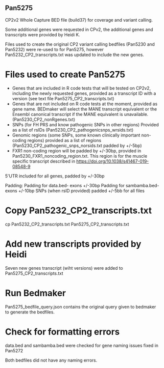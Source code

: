 ## Pan5275

CP2v2 Whole Capture BED file (build37) for coverage and variant calling.

Some additional genes were requested in CPv2, the additional genes and transcripts were provided by Heidi K.

Files used to create the original CP2 variant calling bedfiles (Pan5230 and Pan5232) were re-used to for Pan5275, however Pan5232_CP2_transcripts.txt was updated to include the new genes.


# Files used to create Pan5275
- Genes that are included in R code tests that will be tested on CP2v2, including the newly requested genes, provided as a transcript ID with a version (see text file Pan5275_CP2_transcripts.txt)
- Genes that are not included on R code tests at the moment, provided as gene name. BEDmaker will select the MANE transcript equivalent or the Ensembl canonical transcript if the MANE equivalent is unavailable. (Pan5230_CP2_nonRgenes.txt)
- SNPs (for FH PRS and know pathogenic SNPs in other regions) Provided as a list of rsIDs (Pan5230_CP2_pathogenicsnps_wrsids.txt)
- Genomic regions (some SNPs, some known clinically important non-coding regions) provided as a list of regions
(Pan5230_CP2_pathogenic_snps_norsids.txt padded by +/-5bp)
- FXR1 non-coding region will be padded by +/-30bp, provided in Pan5230_FXR1_noncoding_region.txt. This region is for the muscle specific transcript described in https://doi.org/10.1038/s41467-019-08548-9

5'UTR included for all genes, padded by +/-30bp

Padding:
Padding for data.bed- exons +/-30bp
Padding for sambamba.bed- exons +/-10bp
SNPs (when rsID provided) padded +/-5bb for all files


# Copy Pan5232_CP2_transcripts.txt

cp Pan5232_CP2_transcripts.txt Pan5275_CP2_transcripts.txt

# Add new transcripts provided by Heidi

Seven new genes transcript (wiht versions) were added to Pan5275_CP2_transcripts.txt

# Run Bedmaker
Pan5275_bedfile_query.json contains the original query given to bedmaker to generate the bedfiles.

# Check for formatting errors
data.bed and sambamba.bed were checked for gene naming issues fixed in Pan5272

Both bedfiles did not have any naming errors.

